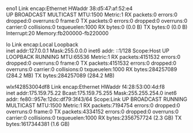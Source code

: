 eno1      Link encap:Ethernet  HWaddr 38:d5:47:af:52:e4  
          UP BROADCAST MULTICAST  MTU:1500  Metric:1
          RX packets:0 errors:0 dropped:0 overruns:0 frame:0
          TX packets:0 errors:0 dropped:0 overruns:0 carrier:0
          collisions:0 txqueuelen:1000 
          RX bytes:0 (0.0 B)  TX bytes:0 (0.0 B)
          Interrupt:20 Memory:fb200000-fb220000 

lo        Link encap:Local Loopback  
          inet addr:127.0.0.1  Mask:255.0.0.0
          inet6 addr: ::1/128 Scope:Host
          UP LOOPBACK RUNNING  MTU:65536  Metric:1
          RX packets:4151532 errors:0 dropped:0 overruns:0 frame:0
          TX packets:4151532 errors:0 dropped:0 overruns:0 carrier:0
          collisions:0 txqueuelen:1000 
          RX bytes:284257089 (284.2 MB)  TX bytes:284257089 (284.2 MB)

wlxf42853004df8 Link encap:Ethernet  HWaddr f4:28:53:00:4d:f8  
          inet addr:175.159.75.22  Bcast:175.159.75.255  Mask:255.255.254.0
          inet6 addr: fe80::957e:12dc:df79:3f43/64 Scope:Link
          UP BROADCAST RUNNING MULTICAST  MTU:1500  Metric:1
          RX packets:7194754 errors:0 dropped:0 overruns:0 frame:0
          TX packets:4334152 errors:0 dropped:0 overruns:0 carrier:0
          collisions:0 txqueuelen:1000 
          RX bytes:2356757724 (2.3 GB)  TX bytes:1617344381 (1.6 GB)

